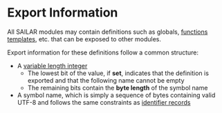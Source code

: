 # Export Information

All SAILAR modules may contain definitions such as globals, [functions templates](./records/function_template.md), etc. that can
be exposed to other modules.

Export information for these definitions follow a common structure:

- A [variable length integer](./values.md#variable-length-integers)
  - The lowest bit of the value, if **set**, indicates that the definition is exported and that the following name cannot be empty
  - The remaining bits contain the **byte length** of the symbol name
- A symbol name, which is simply a sequence of bytes containing valid UTF-8 and follows the same constraints as [identifier records](./records/identifier.md)
